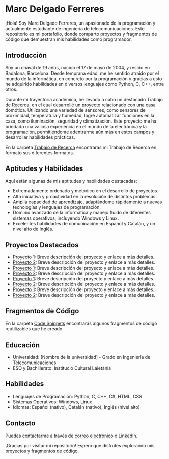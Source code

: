 # Marc Delgado Ferreres

¡Hola! Soy Marc Delgado Ferreres, un apasionado de la programación y actualmente estudiante de ingeniería de telecomunicaciones. 
Este repositorio es mi portafolio, donde comparto proyectos y fragmentos de código que demuestran mis habilidades como programador.

## Introducción

Soy un chaval de 19 años, nacido el 17 de mayo de 2004, y resido en Badalona, Barcelona. 
Desde temprana edad, me he sentido atraído por el mundo de la informática, en concreto por la programación y gracias a esto he adquirido habilidades en diversos lenguajes como Python, C, C++, entre otros.

Durante mi trayectoria académica, he llevado a cabo un destacado Trabajo de Recerca, en el cual desarrollé un proyecto relacionado con una casa domótica. 
Utilizando una variedad de sensores, como sensores de proximidad, temperatura y humedad, logré automatizar funciones en la casa, como iluminación, seguridad y climatización.
Este proyecto me ha brindado una valiosa experiencia en el mundo de la electrónica y la programación, permitiéndome adentrarme aún más en estos campos y desarrollar habilidades prácticas.

En la carpeta [Trabajo de Recerca](./TrabajodeRecerca) encontrarás mi Trabajo de Recerca en formato sus diferentes formatos.

## Aptitudes y Habilidades

Aquí están algunas de mis aptitudes y habilidades destacadas:

- Extremadamente ordenado y metódico en el desarrollo de proyectos.
- Alta iniciativa y proactividad en la resolución de distintos problemas.
- Amplia capacidad de aprendizaje, adaptándome rápidamente a nuevas tecnologías y lenguajes de programación.
- Dominio avanzado de la informática y manejo fluido de diferentes sistemas operativos, incluyendo Windows y Linux.
- Excelentes habilidades de comunicación en Español y Catalán, y un nivel alto de Inglés.

## Proyectos Destacados

- [Proyecto 1](./Projects/Proyecto1/README.md): Breve descripción del proyecto y enlace a más detalles.
- [Proyecto 2](./Projects/Proyecto2/README.md): Breve descripción del proyecto y enlace a más detalles.
- [Proyecto 1](./Projects/Proyecto1/README.md): Breve descripción del proyecto y enlace a más detalles.
- [Proyecto 2](./Projects/Proyecto2/README.md): Breve descripción del proyecto y enlace a más detalles.
- [Proyecto 1](./Projects/Proyecto1/README.md): Breve descripción del proyecto y enlace a más detalles.
- [Proyecto 2](./Projects/Proyecto2/README.md): Breve descripción del proyecto y enlace a más detalles.
- [Proyecto 1](./Projects/Proyecto1/README.md): Breve descripción del proyecto y enlace a más detalles.
- [Proyecto 2](./Projects/Proyecto2/README.md): Breve descripción del proyecto y enlace a más detalles.

## Fragmentos de Código

En la carpeta [Code Snippets](./Code%20Snippets/) encontrarás algunos fragmentos de código reutilizables que he creado.

## Educación

- Universidad: [Nombre de la universidad] - Grado en Ingeniería de Telecomunicaciones
- ESO y Bachillerato: Institució Cultural Laietània

## Habilidades

- Lenguajes de Programación: Python, C, C++, C#, HTML, CSS
- Sistemas Operativos: Windows, Linux
- Idiomas: Español (nativo), Catalán (nativo), Inglés (nivel alto)

## Contacto

Puedes contactarme a través de [correo electrónico](mailto:tuemail@example.com) o [LinkedIn](https://www.linkedin.com/in/tuperfil).

¡Gracias por visitar mi repositorio! Espero que disfrutes explorando mis proyectos y fragmentos de código.
